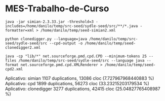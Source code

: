 MES-Trabalho-de-Curso
=====================

    java -jar simian-2.3.33.jar -threshold=3 -includes=/home/danilo/temp/src-seed/sydle-seed/src/**/*.java -formatter=xml > /home/danilo/temp/seed-simian2.xml
    
    python clonedigger.py --language=java /home/danilo/temp/src-seed/sydle-seed/src --cpd-output -o /home/danilo/temp/seed-clonedigger2.xml
    
    java -cp "lib/*" net.sourceforge.pmd.cpd.CPD --minimum-tokens 25 --files /home/danilo/temp/src-seed/sydle-seed/src --language java --format net.sourceforge.pmd.cpd.XMLRenderer > /home/danilo/temp/seed-cpd2.xml

    
Aplicativo: simian
1107 duplications, 13086 cloc (7.727967968440883 %)
Aplicativo: cpd
1899 duplications, 56273 cloc (33.23215203179534 %)
Aplicativo: clonedigger
3277 duplications, 42415 cloc (25.04827765408987 %)
